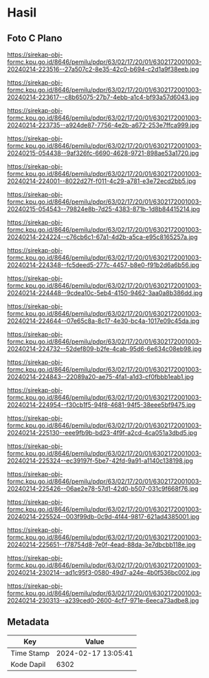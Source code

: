 # Hasil

## Foto C Plano

https://sirekap-obj-formc.kpu.go.id/8646/pemilu/pdpr/63/02/17/20/01/6302172001003-20240214-223516--27a507c2-8e35-42c0-b694-c2d1a9f38eeb.jpg

https://sirekap-obj-formc.kpu.go.id/8646/pemilu/pdpr/63/02/17/20/01/6302172001003-20240214-223617--c8b65075-27b7-4ebb-a1c4-bf93a57d6043.jpg

https://sirekap-obj-formc.kpu.go.id/8646/pemilu/pdpr/63/02/17/20/01/6302172001003-20240214-223735--a924de87-7756-4e2b-a672-253e7ffca999.jpg

https://sirekap-obj-formc.kpu.go.id/8646/pemilu/pdpr/63/02/17/20/01/6302172001003-20240215-054438--9af326fc-6690-4628-9721-898ae53a1720.jpg

https://sirekap-obj-formc.kpu.go.id/8646/pemilu/pdpr/63/02/17/20/01/6302172001003-20240214-224001--8022d27f-f011-4c29-a781-e3e72ecd2bb5.jpg

https://sirekap-obj-formc.kpu.go.id/8646/pemilu/pdpr/63/02/17/20/01/6302172001003-20240215-054543--79824e8b-7d25-4383-871b-1d8b84415214.jpg

https://sirekap-obj-formc.kpu.go.id/8646/pemilu/pdpr/63/02/17/20/01/6302172001003-20240214-224224--c76cb6c1-67a1-4d2b-a5ca-e95c8165257a.jpg

https://sirekap-obj-formc.kpu.go.id/8646/pemilu/pdpr/63/02/17/20/01/6302172001003-20240214-224348--fc5deed5-277c-4457-b8e0-f91b2d6a6b56.jpg

https://sirekap-obj-formc.kpu.go.id/8646/pemilu/pdpr/63/02/17/20/01/6302172001003-20240214-224448--9cdea10c-5eb4-4150-9462-3aa0a8b386dd.jpg

https://sirekap-obj-formc.kpu.go.id/8646/pemilu/pdpr/63/02/17/20/01/6302172001003-20240214-224644--07e65c8a-8c17-4e30-bc4a-1017e09c45da.jpg

https://sirekap-obj-formc.kpu.go.id/8646/pemilu/pdpr/63/02/17/20/01/6302172001003-20240214-224732--52def809-b2fe-4cab-95d6-6e634c08eb98.jpg

https://sirekap-obj-formc.kpu.go.id/8646/pemilu/pdpr/63/02/17/20/01/6302172001003-20240214-224843--22089a20-ae75-4fa1-a1d3-cf0fbbb1eab1.jpg

https://sirekap-obj-formc.kpu.go.id/8646/pemilu/pdpr/63/02/17/20/01/6302172001003-20240214-224954--f30cb1f5-94f8-4681-94f5-38eee5bf9475.jpg

https://sirekap-obj-formc.kpu.go.id/8646/pemilu/pdpr/63/02/17/20/01/6302172001003-20240214-225130--eee9fb9b-bd23-4f9f-a2cd-4ca051a3dbd5.jpg

https://sirekap-obj-formc.kpu.go.id/8646/pemilu/pdpr/63/02/17/20/01/6302172001003-20240214-225324--ec39197f-5be7-42fd-9a91-a1140c138198.jpg

https://sirekap-obj-formc.kpu.go.id/8646/pemilu/pdpr/63/02/17/20/01/6302172001003-20240214-225426--06ae2e78-57d1-42d0-b507-031c9f668f76.jpg

https://sirekap-obj-formc.kpu.go.id/8646/pemilu/pdpr/63/02/17/20/01/6302172001003-20240214-225524--003f99db-0c9d-4f44-9817-621ad4385001.jpg

https://sirekap-obj-formc.kpu.go.id/8646/pemilu/pdpr/63/02/17/20/01/6302172001003-20240214-225651--f78754d8-7e0f-4ead-88da-3e7dbcbb118e.jpg

https://sirekap-obj-formc.kpu.go.id/8646/pemilu/pdpr/63/02/17/20/01/6302172001003-20240214-230214--ad1c95f3-0580-49d7-a24e-4b0f536bc002.jpg

https://sirekap-obj-formc.kpu.go.id/8646/pemilu/pdpr/63/02/17/20/01/6302172001003-20240214-230313--a239ced0-2600-4cf7-971e-6eeca73adbe8.jpg


## Metadata

| Key        | Value               |
| ---------- | ------------------- |
| Time Stamp | 2024-02-17 13:05:41 |
| Kode Dapil | 6302                |



